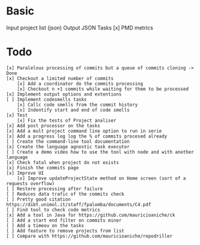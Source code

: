 # Basic
Input project list (json)
Output
	JSON
Tasks
    [x] PMD metrics
# Todo
	[x] Paralelous processing of commits but a queue of commits cloning -> Done
	[x] Checkout a limited number of commits
        [x] Add a coordinator do the commits processing
		[x] Checkout n +1 commits while waiting for them to be processed
	[x] Implement output options and extentions
	[ ] Implement codesmells tasks
        [x] Callc code smells from the commit history
        [x] Indentify start and end of code smells
	[x] Test
        [x] Fix the tests of Project analiser
    [x] Add post processor on the tasks
    [x] Add a mult project command line option to run in serie
    [x] Add a progress log log the % of commits procesed already 
    [ ] Create the command-line tool documentation
    [x] Create the language agnostic task executor
    [ ] Create a demo video how to use the tool with node and with another language
    [x] Check fatal when project do not exists
    [x] Finish the commits page
    [x] Improve UI 
        [x] Improve updateProjectState method on Home screen (sort of a requests overflow)
    [ ] Restore processing after failure
    [ ] Reduces data trafic of the commits check
    [ ] Pretty good citation https://dibt.unimol.it/staff/fpalomba/documents/C4.pdf
    [ ] Find tool to check code metrics
    [x] Add a tool in Java for https://github.com/mauricioaniche/ck
    [ ] Add a start end filter on commits miner
    [ ] Add a timeou on the tasks
    [ ] Add feature to remove projects from list
    [ ] Compare with https://github.com/mauricioaniche/repodriller